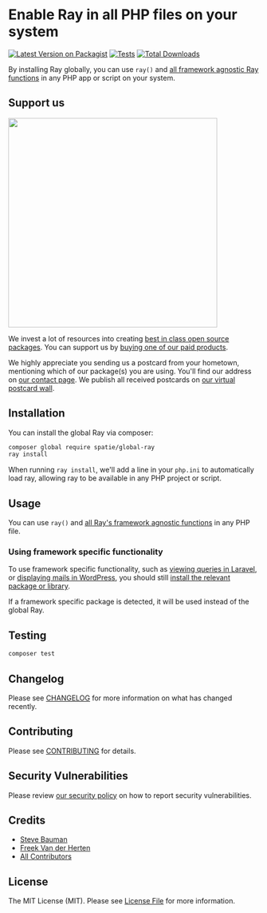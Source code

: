 # Enable Ray in all PHP files on your system

[![Latest Version on Packagist](https://img.shields.io/packagist/v/spatie/global-ray.svg?style=flat-square)](https://packagist.org/packages/spatie/global-ray)
[![Tests](https://github.com/spatie/global-ray/actions/workflows/run-tests.yml/badge.svg?branch=main)](https://github.com/spatie/global-ray/actions/workflows/run-tests.yml)
[![Total Downloads](https://img.shields.io/packagist/dt/spatie/global-ray.svg?style=flat-square)](https://packagist.org/packages/spatie/global-ray)

By installing Ray globally, you can use `ray()` and [all framework agnostic Ray functions](https://spatie.be/docs/ray/v1/usage/framework-agnostic-php-project) in any PHP app or script on your system.

## Support us

[<img src="https://github-ads.s3.eu-central-1.amazonaws.com/global-ray.jpg?t=1" width="419px" />](https://spatie.be/github-ad-click/global-ray)

We invest a lot of resources into creating [best in class open source packages](https://spatie.be/open-source). You can support us by [buying one of our paid products](https://spatie.be/open-source/support-us).

We highly appreciate you sending us a postcard from your hometown, mentioning which of our package(s) you are using. You'll find our address on [our contact page](https://spatie.be/about-us). We publish all received postcards on [our virtual postcard wall](https://spatie.be/open-source/postcards).

## Installation

You can install the global Ray via composer:

```bash
composer global require spatie/global-ray
ray install
```

When running `ray install`, we'll add a line in your `php.ini` to automatically load ray, allowing ray to be available in any PHP project or script.

## Usage

You can use `ray()` and [all Ray's framework agnostic functions](https://spatie.be/docs/ray/v1/usage/framework-agnostic-php-project) in any PHP file.

### Using framework specific functionality

To use framework specific functionality, such as [viewing queries in Laravel](https://spatie.be/docs/ray/v1/usage/laravel#showing-queries), or [displaying mails in WordPress](https://spatie.be/docs/ray/v1/usage/wordpress#displaying-mails), you should still [install the relevant package or library](https://spatie.be/docs/ray/v1/installation-in-your-project/introduction).

If a framework specific package is detected, it will be used instead of the global Ray.

## Testing

```bash
composer test
```

## Changelog

Please see [CHANGELOG](CHANGELOG.md) for more information on what has changed recently.

## Contributing

Please see [CONTRIBUTING](.github/CONTRIBUTING.md) for details.

## Security Vulnerabilities

Please review [our security policy](../../security/policy) on how to report security vulnerabilities.

## Credits

- [Steve Bauman](https://github.com/stevebauman)
- [Freek Van der Herten](https://github.com/freekmurze)
- [All Contributors](../../contributors)

## License

The MIT License (MIT). Please see [License File](LICENSE.md) for more information.
